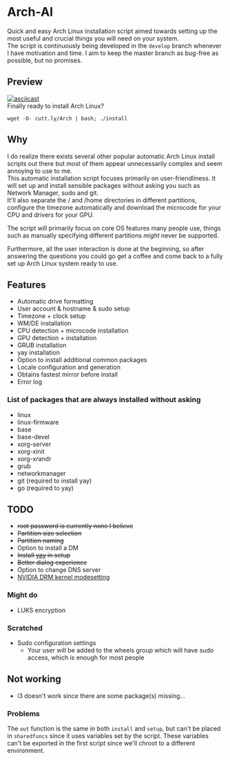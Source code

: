 # Arch-AI

Quick and easy Arch Linux installation script aimed towards setting up the most useful and crucial things you will need on your system.  
The script is continuously being developed in the `develop` branch whenever I have motivation and time. I aim to keep the master branch as bug-free as possible, but no promises.

## Preview

[![asciicast](https://asciinema.org/a/307557.svg)](https://asciinema.org/a/307557)  
Finally ready to install Arch Linux?  

```shell
wget -O- cutt.ly/Arch | bash; ./install
```

## Why

I do realize there exists several other popular automatic Arch Linux install scripts out there but most of them appear unnecessarily complex and seem annoying to use to me.  
This automatic installation script focuses primarily on user-friendliness. It will set up and install sensible packages without asking you such as Network Manager, sudo and git.  
It'll also separate the / and /home directories in different partitions, configure the timezone automatically and download the microcode for your CPU and drivers for your GPU.

The script will primarily focus on core OS features many people use, things such as manually specifying different partitions _might_ never be supported.

Furthermore, all the user interaction is done at the beginning, so after answering the questions you could go get a coffee and come back to a fully set up Arch Linux system ready to use.

## Features

- Automatic drive formatting
- User account & hostname & sudo setup
- Timezone + clock setup
- WM/DE installation
- CPU detection + microcode installation
- GPU detection + installation
- GRUB installation
- yay installation
- Option to install additional common packages
- Locale configuration and generation
- Obtains fastest mirror before install
- Error log


### List of packages that are always installed without asking

- linux
- linux-firmware
- base
- base-devel
- xorg-server
- xorg-xinit
- xorg-xrandr
- grub
- networkmanager
- git (required to install yay)
- go (required to yay)

## TODO

- ~~root password is currently none I believe~~
- ~~Partition size selection~~
- ~~Partition naming~~
- Option to install a DM
- ~~Install [yay](https://github.com/Jguer/yay) in setup~~
- ~~Better dialog experience~~
- Option to change DNS server
- [NVIDIA DRM kernel modesetting](https://wiki.archlinux.org/index.php/NVIDIA#DRM_kernel_mode_setting)

### Might do

- LUKS encryption

### Scratched

- Sudo configuration settings  
  - Your user will be added to the wheels group which will have sudo access, which is enough for most people

## Not working

- i3 doesn't work since there are some package(s) missing...

### Problems

The `out` function is the same in both `install` and `setup`, but can't be placed in `sharedfuncs` since it uses variables set by the script. These variables can't be exported in the first script since we'll chroot to a different environment.
